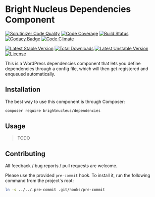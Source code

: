 # Bright Nucleus Dependencies Component

[![Scrutinizer Code Quality](https://scrutinizer-ci.com/g/brightnucleus/dependencies/badges/quality-score.png?b=master)](https://scrutinizer-ci.com/g/brightnucleus/dependencies/?branch=master)
[![Code Coverage](https://scrutinizer-ci.com/g/brightnucleus/dependencies/badges/coverage.png?b=master)](https://scrutinizer-ci.com/g/brightnucleus/dependencies/?branch=master)
[![Build Status](https://scrutinizer-ci.com/g/brightnucleus/dependencies/badges/build.png?b=master)](https://scrutinizer-ci.com/g/brightnucleus/dependencies/build-status/master)
[![Codacy Badge](https://api.codacy.com/project/badge/grade/1f3ad4eb15584dfba0408c9de094035f)](https://www.codacy.com/app/BrightNucleus/dependencies)
[![Code Climate](https://codeclimate.com/github/brightnucleus/dependencies/badges/gpa.svg)](https://codeclimate.com/github/brightnucleus/dependencies)

[![Latest Stable Version](https://poser.pugx.org/brightnucleus/shortcode/v/stable)](https://packagist.org/packages/brightnucleus/shortcode)
[![Total Downloads](https://poser.pugx.org/brightnucleus/shortcode/downloads)](https://packagist.org/packages/brightnucleus/shortcode)
[![Latest Unstable Version](https://poser.pugx.org/brightnucleus/shortcode/v/unstable)](https://packagist.org/packages/brightnucleus/shortcode)
[![License](https://poser.pugx.org/brightnucleus/shortcode/license)](https://packagist.org/packages/brightnucleus/shortcode)

This is a WordPress dependencies component that lets you define dependencies through a config file, which will then get registered and enqueued automatically.

## Installation

The best way to use this component is through Composer:

```BASH
composer require brightnucleus/dependencies
```

## Usage

> TODO

## Contributing

All feedback / bug reports / pull requests are welcome.

Please use the provided `pre-commit` hook. To install it, run the following command from the project's root:
```BASH
ln -s ../../.pre-commit .git/hooks/pre-commit
```
